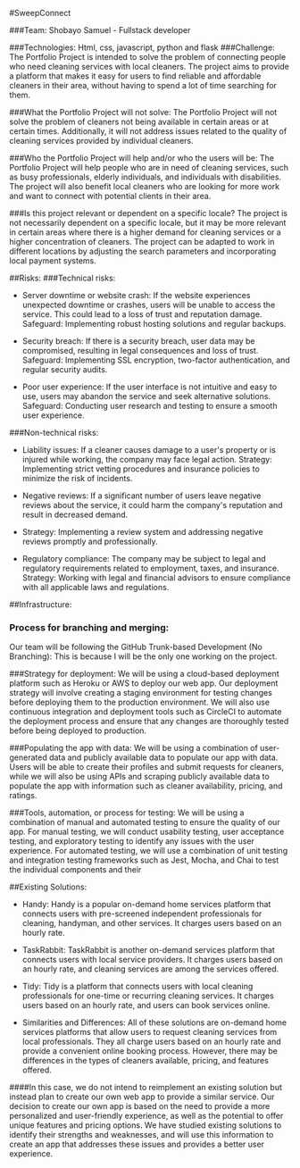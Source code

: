 #SweepConnect

###Team:
Shobayo Samuel - Fullstack developer

###Technologies:
Html, css, javascript, python and flask
###Challenge:
The Portfolio Project is intended to solve the problem of connecting people who need cleaning services with local cleaners. The project aims to provide a platform that makes it easy for users to find reliable and affordable cleaners in their area, without having to spend a lot of time searching for them.

###What the Portfolio Project will not solve:
The Portfolio Project will not solve the problem of cleaners not being available in certain areas or at certain times. Additionally, it will not address issues related to the quality of cleaning services provided by individual cleaners.

###Who the Portfolio Project will help and/or who the users will be:
The Portfolio Project will help people who are in need of cleaning services, such as busy professionals, elderly individuals, and individuals with disabilities. The project will also benefit local cleaners who are looking for more work and want to connect with potential clients in their area.

###Is this project relevant or dependent on a specific locale?
The project is not necessarily dependent on a specific locale, but it may be more relevant in certain areas where there is a higher demand for cleaning services or a higher concentration of cleaners. The project can be adapted to work in different locations by adjusting the search parameters and incorporating local payment systems.

##Risks:
###Technical risks:

- Server downtime or website crash: If the website experiences unexpected downtime or crashes, users will be unable to access the service. This could lead to a loss of trust and reputation damage.
Safeguard: Implementing robust hosting solutions and regular backups.

- Security breach: If there is a security breach, user data may be compromised, resulting in legal consequences and loss of trust.
Safeguard: Implementing SSL encryption, two-factor authentication, and regular security audits.

- Poor user experience: If the user interface is not intuitive and easy to use, users may abandon the service and seek alternative solutions.
Safeguard: Conducting user research and testing to ensure a smooth user experience.

###Non-technical risks:

- Liability issues: If a cleaner causes damage to a user's property or is injured while working, the company may face legal action.
Strategy: Implementing strict vetting procedures and insurance policies to minimize the risk of incidents.

- Negative reviews: If a significant number of users leave negative reviews about the service, it could harm the company's reputation and result in decreased demand.
- Strategy: Implementing a review system and addressing negative reviews promptly and professionally.

- Regulatory compliance: The company may be subject to legal and regulatory requirements related to employment, taxes, and insurance.
Strategy: Working with legal and financial advisors to ensure compliance with all applicable laws and regulations.

##Infrastructure:

### Process for branching and merging:
Our team will be following the GitHub Trunk-based Development (No Branching): This is because I will be the only one working on the project.

###Strategy for deployment:
We will be using a cloud-based deployment platform such as Heroku or AWS to deploy our web app. Our deployment strategy will involve creating a staging environment for testing changes before deploying them to the production environment. We will also use continuous integration and deployment tools such as CircleCI to automate the deployment process and ensure that any changes are thoroughly tested before being deployed to production.

###Populating the app with data:
We will be using a combination of user-generated data and publicly available data to populate our app with data. Users will be able to create their profiles and submit requests for cleaners, while we will also be using APIs and scraping publicly available data to populate the app with information such as cleaner availability, pricing, and ratings.

###Tools, automation, or process for testing:
We will be using a combination of manual and automated testing to ensure the quality of our app. For manual testing, we will conduct usability testing, user acceptance testing, and exploratory testing to identify any issues with the user experience. For automated testing, we will use a combination of unit testing and integration testing frameworks such as Jest, Mocha, and Chai to test the individual components and their

##Existing Solutions:
- Handy: Handy is a popular on-demand home services platform that connects users with pre-screened independent professionals for cleaning, handyman, and other services. It charges users based on an hourly rate.

- TaskRabbit: TaskRabbit is another on-demand services platform that connects users with local service providers. It charges users based on an hourly rate, and cleaning services are among the services offered.

- Tidy: Tidy is a platform that connects users with local cleaning professionals for one-time or recurring cleaning services. It charges users based on an hourly rate, and users can book services online.

- Similarities and Differences:
All of these solutions are on-demand home services platforms that allow users to request cleaning services from local professionals. They all charge users based on an hourly rate and provide a convenient online booking process. However, there may be differences in the types of cleaners available, pricing, and features offered.

####In this case, we do not intend to reimplement an existing solution but instead plan to create our own web app to provide a similar service. Our decision to create our own app is based on the need to provide a more personalized and user-friendly experience, as well as the potential to offer unique features and pricing options. We have studied existing solutions to identify their strengths and weaknesses, and will use this information to create an app that addresses these issues and provides a better user experience.


